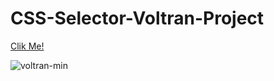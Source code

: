 # CSS-Selector-Voltran-Project

[Clik Me!](https://selman-s.github.io/CSS-Selector-Voltran-Project/)

![voltran-min](https://user-images.githubusercontent.com/97898216/171222532-ac3412df-4cd3-4931-8b82-0645d0b33786.gif)
